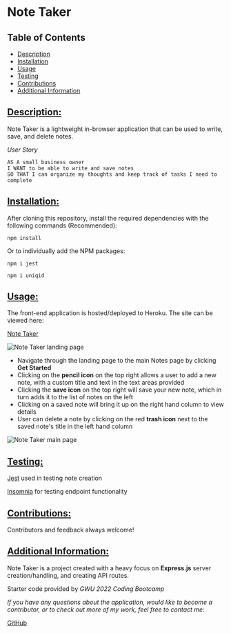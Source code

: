 # Note Taker

## Table of Contents

* [Description](#description)
* [Installation](#installation)
* [Usage](#usage)
* [Testing](#testing)
* [Contributions](#contributions)
* [Additional Information](#additional-information)

## [Description:](#table-of-contents)
Note Taker is a lightweight in-browser application that can be used to write, save, and delete notes.

*User Story*
```
AS A small business owner
I WANT to be able to write and save notes
SO THAT I can organize my thoughts and keep track of tasks I need to complete
```

## [Installation:](#table-of-contents)
After cloning this repository, install the required dependencies with the following commands (Recommended):
```
npm install
```

Or to individually add the NPM packages:
```
npm i jest
```
```
npm i uniqid
```

## [Usage:](#table-of-contents)
The front-end application is hosted/deployed to Heroku. The site can be viewed here:

[Note Taker](https://note-taker0642.herokuapp.com/)

![Note Taker landing page](placeholder)

* Navigate through the landing page to the main Notes page by clicking **Get Started**
* Clicking on the **pencil icon**  on the top right allows a user to add a new note, with a custom title and text in the text areas provided
* Clicking the **save icon** on the top right will save your new note, which in turn adds it to the list of notes on the left
* Clicking on a saved note will bring it up on the right hand column to view details
* User can delete a note by clicking on the red **trash icon** next to the saved note's title in the left hand column

![Note Taker main page](placeholder)

## [Testing:](#table-of-contents)
[Jest](https://jestjs.io/) used in testing note creation

[Insomnia](https://insomnia.rest/) for testing endpoint functionality

## [Contributions:](#table-of-contents)
Contributors and feedback always welcome!

## [Additional Information:](#table-of-contents)
Note Taker is a project created with a heavy focus on **Express.js** server creation/handling, and creating API routes.

Starter code provided by *GWU 2022 Coding Bootcamp*


_If you have any questions about the application, would like to become a contributor, or to check out more of my work, feel free to contact me:_

[GitHub](https://github.com/blindsweatyhansolo)